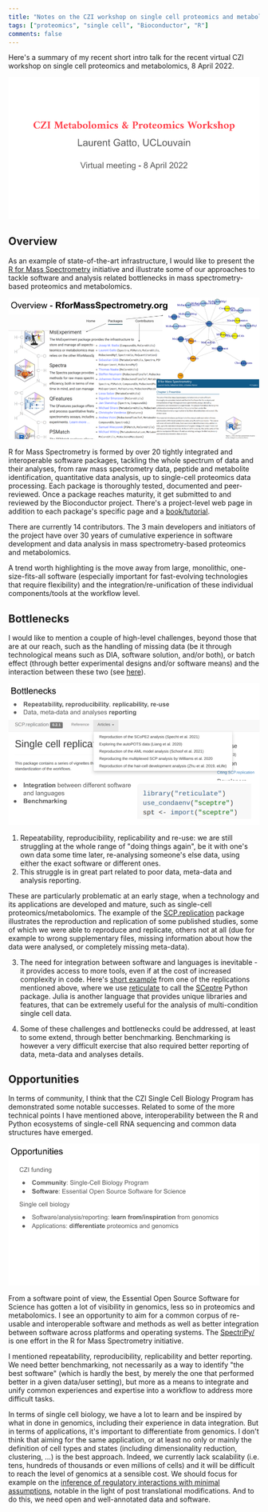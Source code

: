 ```yaml
---
title: "Notes on the CZI workshop on single cell proteomics and metabolomics"
tags: ["proteomics", "single cell", "Bioconductor", "R"]
comments: false
---
```


Here's a summary of my recent short intro talk for the recent virtual
CZI workshop on single cell proteomics and metabolomics, 8 April 2022.

![Slide 0](/images/202204-czi-slide0.png)


## Overview

As an example of state-of-the-art infrastructure, I would like to
present the [R for Mass
Spectrometry](http://rformassspectrometry.org/) initiative and
illustrate some of our approaches to tackle software and analysis
related bottlenecks in mass spectrometry-based proteomics and
metabolomics.


![Slide 1](/images/202204-czi-slide1.png)

R for Mass Spectrometry is formed by over 20 tightly integrated and
interoperable software packages, tackling the whole spectrum of data
and their analyses, from raw mass spectrometry data, peptide and
metabolite identification, quantitative data analysis, up to
single-cell proteomics data processing. Each package is thoroughly
tested, documented and peer-reviewed. Once a package reaches maturity,
it get submitted to and reviewed by the Bioconductor project. There's
a project-level web page in addition to each package's specific page
and a [book/tutorial](https://rformassspectrometry.github.io/docs/).

There are currently 14 contributors. The 3 main developers and
initiators of the project have over 30 years of cumulative experience
in software development and data analysis in mass spectrometry-based
proteomics and metabolomics.

A trend worth highlighting is the move away from large, monolithic,
one-size-fits-all software (especially important for fast-evolving
technologies that require flexibility) and the
integration/re-unification of these individual components/tools at the
workflow level.

## Bottlenecks

I would like to mention a couple of high-level challenges, beyond
those that are at our reach, such as the handling of missing data (be
it through technological means such as DIA, software solution, and/or
both), or batch effect (through better experimental designs and/or
software means) and the interaction between these two (see
[here](https://www.tandfonline.com/doi/full/10.1080/14789450.2021.1988571)).

![Slide 2](/images/202204-czi-slide2.png)

1. Repeatability, reproducibility, replicability and re-use: we are
   still struggling at the whole range of "doing things again", be it
   with one's own data some time later, re-analysing someone's else
   data, using either the exact software or different ones.
2. This struggle is in great part related to poor data, meta-data and
   analysis reporting.

These are particularly problematic at an early stage, when a
technology and its applications are developed and mature, such as
single-cell proteomics/metabolomics. The example of the
[SCP.replication](https://uclouvain-cbio.github.io/SCP.replication/)
package illustrates the reproduction and replication of some published
studies, some of which we were able to reproduce and replicate, others
not at all (due for example to wrong supplementary files, missing
information about how the data were analysed, or completely missing
meta-data).

3. The need for integration between software and languages is
   inevitable - it provides access to more tools, even if at the cost
   of increased complexity in code. Here's [short
   example](https://uclouvain-cbio.github.io/SCP.replication/articles/schoof2021.html#batch-correction-1)
   from one of the replications mentioned above, where we use
   [reticulate](https://rstudio.github.io/reticulate/) to call the
   [SCeptre](https://github.com/bfurtwa/SCeptre) Python package. Julia is another language that provides
   unique libraries and features, that can be extremely useful for the
   analysis of multi-condition single cell data.

4. Some of these challenges and bottlenecks could be addressed, at
   least to some extend, through better benchmarking. Benchmarking is
   however a very difficult exercise that also required better
   reporting of data, meta-data and analyses details.

## Opportunities

In terms of community, I think that the CZI Single Cell Biology Program
has demonstrated some notable successes. Related to some of the more
technical points I have mentioned above, interoperability between the
R and Python ecosystems of single-cell RNA sequencing and common data
structures have emerged.

![Slide 3](/images/202204-czi-slide3.png)

From a software point of view, the Essential Open Source Software for
Science has gotten a lot of visibility in genomics, less so in
proteomics and metabolomics. I see an opportunity to aim for a common
corpus of re-usable and interoperable software and methods as well as
better integration between software across platforms and operating
systems. The
[SpectriPy/](https://rformassspectrometry.github.io/SpectriPy/) is one
effort in the R for Mass Spectrometry initiative.

I mentioned repeatability, reproducibility, replicability and better
reporting. We need better benchmarking, not necessarily as a way to
identify "the best software" (which is hardly the best, by merely the
one that performed better in a given data/user setting), but more as a
means to integrate and unify common experiences and expertise into a
workflow to address more difficult tasks.

In terms of single cell biology, we have a lot to learn and be
inspired by what in done in genomics, including their experience in
data integration. But in terms of applications, it's important to
differentiate from genomics. I don't think that aiming for the same
application, or at least no only or mainly the definition of cell
types and states (including dimensionality reduction, clustering, ...)
is the best approach. Indeed, we currently lack scalability
(i.e. tens, hundreds of thousands or even millions of cells) and it
will be difficult to reach the level of genomics at a sensible
cost. We should focus for example on the [inference of regulatory
interactions with minimal
assumptions](https://journals.plos.org/plosbiology/article?id=10.1371/journal.pbio.3001512),
notable in the light of post translational modifications. And to do
this, we need open and well-annotated data and software.
